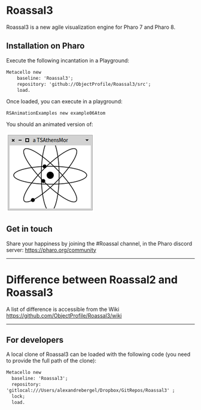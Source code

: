 # Roassal3
Roassal3 is a new agile visualization engine for Pharo 7 and Pharo 8.


## Installation on Pharo
Execute the following incantation in a Playground:
```Smalltalk
Metacello new
    baseline: 'Roassal3';
    repository: 'github://ObjectProfile/Roassal3/src';
    load.
``` 

Once loaded, you can execute in a playground:
```Smalltalk
RSAnimationExamples new example06Atom
```
You should an animated version of:

![atom](screenshots/smallAtom.png)


## Get in touch
Share your happiness by joining the #Roassal channel, in the Pharo discord server: https://pharo.org/community
_____
# Difference between Roassal2 and Roassal3

A list of difference is accessible from the Wiki https://github.com/ObjectProfile/Roassal3/wiki
_____
## For developers
A local clone of Roassal3 can be loaded with the following code (you need to provide the full path of the clone):

```Smalltalk
Metacello new
  baseline: 'Roassal3';
  repository: 'gitlocal:///Users/alexandrebergel/Dropbox/GitRepos/Roassal3' ;
  lock;
  load.
```
